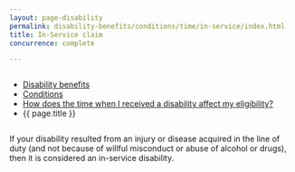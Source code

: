```yaml
---
layout: page-disability
permalink: disability-benefits/conditions/time/in-service/index.html
title: In-Service claim
concurrence: complete

---
```


<div class="splash" markdown="0">
<div class="row" markdown="0">
<div class="small-12 columns" markdown="0">

<ul class="breadcrumbs" role="menubar" aria-label="Primary">
<li class="parent"><a href="{{ site.url }}/disability-benefits/">Disability benefits</a></li>
<li class="parent"><a href="{{ site.url }}/disability-benefits/conditions/">Conditions</a></li>
<li class="parent"><a href="{{ site.url }}/disability-benefits/conditions/time/">How does the time when I received a disability affect my eligibility?</a></li>
<li class="active">{{ page.title }}</li>
</ul>

</div>
</div>
</div>

<div class="main" role="main" markdown="0">
<div class="section one" markdown="0">
<div class="primary" markdown="0">
<div class="row" markdown="0">
<div class="small-12 columns" markdown="1">

If your disability resulted from an injury or disease acquired in the line of duty (and not because of willful misconduct or abuse of alcohol or drugs), then it is considered an in-service disability.

</div>
</div>
</div>
</div>


</div>

